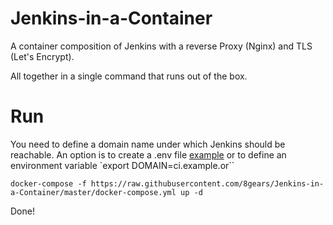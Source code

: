 # Jenkins-in-a-Container

A container composition of Jenkins with a reverse Proxy (Nginx) and TLS (Let's Encrypt).

All together in a single command that runs out of the box.

# Run

You need to define a domain name under which Jenkins should be reachable.
An option is to create a .env file [example](.env) or to define an environment variable `export DOMAIN=ci.example.or``

```
docker-compose -f https://raw.githubusercontent.com/8gears/Jenkins-in-a-Container/master/docker-compose.yml up -d 
```

Done!
